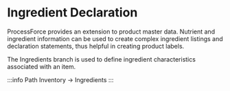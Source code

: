 # Ingredient Declaration

ProcessForce provides an extension to product master data. Nutrient and ingredient information can be used to create complex ingredient listings and declaration statements, thus helpful in creating product labels.

The Ingredients branch is used to define ingredient characteristics associated with an item.

:::info Path
Inventory → Ingredients
:::


